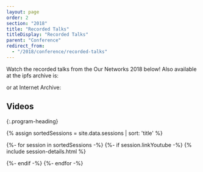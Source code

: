 ```yaml
---
layout: page
order: 2
section: "2018"
title: "Recorded Talks"
titleDisplay: "Recorded Talks"
parent: "Conference"
redirect_from:
  - "/2018/conference/recorded-talks"
---
```


Watch the recorded talks from the Our Networks 2018 below! Also available at the ipfs archive is:
<LINK>

or at Internet Archive: <LINK>

## Videos
{:.program-heading}

{% assign sortedSessions = site.data.sessions | sort: 'title' %}

{%- for session in sortedSessions -%}
  {%- if session.linkYoutube -%}
    {% include session-details.html %}
    
  {%- endif -%}
{%- endfor -%}
